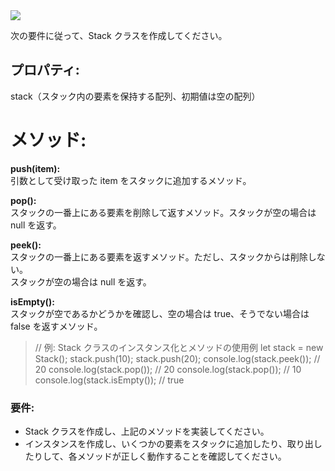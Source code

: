 <img src="https://img.shields.io/badge/-JavaScript-000000.svg?style=for-the-badge&logo=JavaScript&logoColor=F7DF1E">

次の要件に従って、Stack クラスを作成してください。

## プロパティ:

stack（スタック内の要素を保持する配列、初期値は空の配列）

# メソッド:

**push(item):**  
引数として受け取った item をスタックに追加するメソッド。

**pop():**  
スタックの一番上にある要素を削除して返すメソッド。スタックが空の場合は null を返す。

**peek():**  
スタックの一番上にある要素を返すメソッド。ただし、スタックからは削除しない。  
スタックが空の場合は null を返す。

**isEmpty():**  
スタックが空であるかどうかを確認し、空の場合は true、そうでない場合は false を返すメソッド。

> // 例: Stack クラスのインスタンス化とメソッドの使用例
> let stack = new Stack();
> stack.push(10);
> stack.push(20);
> console.log(stack.peek()); // 20
> console.log(stack.pop()); // 20
> console.log(stack.pop()); // 10
> console.log(stack.isEmpty()); // true

### 要件:

- Stack クラスを作成し、上記のメソッドを実装してください。
- インスタンスを作成し、いくつかの要素をスタックに追加したり、取り出したりして、各メソッドが正しく動作することを確認してください。
